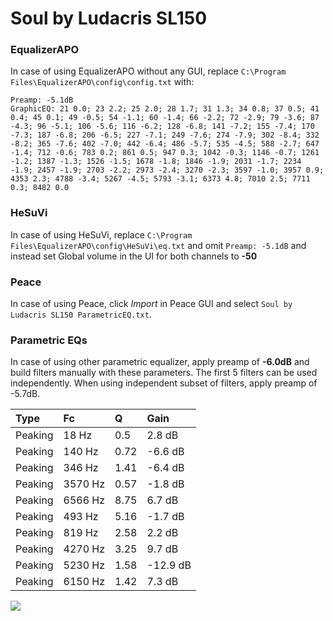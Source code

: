 # Soul by Ludacris SL150

### EqualizerAPO
In case of using EqualizerAPO without any GUI, replace `C:\Program Files\EqualizerAPO\config\config.txt`
with:
```
Preamp: -5.1dB
GraphicEQ: 21 0.0; 23 2.2; 25 2.0; 28 1.7; 31 1.3; 34 0.8; 37 0.5; 41 0.4; 45 0.1; 49 -0.5; 54 -1.1; 60 -1.4; 66 -2.2; 72 -2.9; 79 -3.6; 87 -4.3; 96 -5.1; 106 -5.6; 116 -6.2; 128 -6.8; 141 -7.2; 155 -7.4; 170 -7.3; 187 -6.8; 206 -6.5; 227 -7.1; 249 -7.6; 274 -7.9; 302 -8.4; 332 -8.2; 365 -7.6; 402 -7.0; 442 -6.4; 486 -5.7; 535 -4.5; 588 -2.7; 647 -1.4; 712 -0.6; 783 0.2; 861 0.5; 947 0.3; 1042 -0.3; 1146 -0.7; 1261 -1.2; 1387 -1.3; 1526 -1.5; 1678 -1.8; 1846 -1.9; 2031 -1.7; 2234 -1.9; 2457 -1.9; 2703 -2.2; 2973 -2.4; 3270 -2.3; 3597 -1.0; 3957 0.9; 4353 2.3; 4788 -3.4; 5267 -4.5; 5793 -3.1; 6373 4.8; 7010 2.5; 7711 0.3; 8482 0.0
```

### HeSuVi
In case of using HeSuVi, replace `C:\Program Files\EqualizerAPO\config\HeSuVi\eq.txt` and omit `Preamp:
-5.1dB` and instead set Global volume in the UI for both channels to **-50**

### Peace
In case of using Peace, click *Import* in Peace GUI and select `Soul by Ludacris SL150 ParametricEQ.txt`.

### Parametric EQs
In case of using other parametric equalizer, apply preamp of **-6.0dB** and build filters manually
with these parameters. The first 5 filters can be used independently.
When using independent subset of filters, apply preamp of -5.7dB.

| Type    | Fc      |    Q | Gain     |
|:--------|:--------|:-----|:---------|
| Peaking | 18 Hz   | 0.5  | 2.8 dB   |
| Peaking | 140 Hz  | 0.72 | -6.6 dB  |
| Peaking | 346 Hz  | 1.41 | -6.4 dB  |
| Peaking | 3570 Hz | 0.57 | -1.8 dB  |
| Peaking | 6566 Hz | 8.75 | 6.7 dB   |
| Peaking | 493 Hz  | 5.16 | -1.7 dB  |
| Peaking | 819 Hz  | 2.58 | 2.2 dB   |
| Peaking | 4270 Hz | 3.25 | 9.7 dB   |
| Peaking | 5230 Hz | 1.58 | -12.9 dB |
| Peaking | 6150 Hz | 1.42 | 7.3 dB   |

![](https://raw.githubusercontent.com/jaakkopasanen/AutoEq/master/results/innerfidelity/sbaf-serious/Soul%20by%20Ludacris%20SL150/Soul%20by%20Ludacris%20SL150.png)
